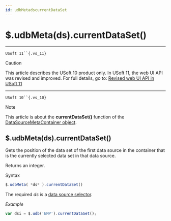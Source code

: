 ```yaml
---
id: udbMetadscurrentDataSet
---
```


# $.udbMeta(ds).currentDataSet()



----

`USoft 11``{.vs_11}`

> [!CAUTION]
> This article describes the USoft 10 product only.
> In USoft 11, the web UI API was revised and improved. For full details, go to:
> [Revised web UI API in USoft 11](/docs/Web%20and%20app%20UIs/UDB%20udb/Revised%20web%20UI%20API%20in%20USoft%2011.md)

----

`USoft 10``{.vs_10}`

> [!NOTE]
> This article is about the **currentDataSet()** function of the [DataSourceMetaContainer object](/docs/Web%20and%20app%20UIs/UDB%20DataSourceMetaContainer).

## **$.udbMeta(ds).currentDataSet()**

Gets the position of the data set of the first data source in the container that is the currently selected data set in that data source.

Returns an integer.

Syntax

```js
$.udbMeta( *ds* ).currentDataSet()
```

The required *ds* is a [data source selector](/docs/Web%20and%20app%20UIs/UDB%20DataSourceMetaContainer/UDB%20DataSourceMetaContainer%20object.md).

*Example*

```js
var dsi = $.udb('EMP').currentDataSet();
```

 